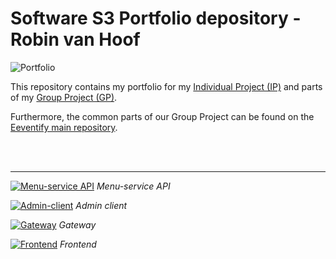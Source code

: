 # Software S3 Portfolio depository - <br> Robin van Hoof

![Portfolio](https://i.ytimg.com/vi/TwYKwaEjJd4/maxresdefault.jpg)

This repository contains my portfolio for my [Individual Project (IP)](https://github.com/FHICT-Ordio/general/tree/main/Portfolio/IP) and parts of my [Group Project (GP)](https://github.com/FHICT-Ordio/general/tree/main/Portfolio/IP). 

Furthermore, the common parts of our Group Project can be found on the [Eeventify main repository](https://github.com/Eeventify/main/tree/main/Documentation).

<br><br><hr>
[![Menu-service API](https://github.com/FHICT-Ordio/menu-service/actions/workflows/Main.yml/badge.svg?branch=main)](https://github.com/FHICT-Ordio/menu-service/actions/workflows/Main.yml) *Menu-service API*

[![Admin-client](https://github.com/FHICT-Ordio/admin-client/actions/workflows/Main.yml/badge.svg?branch=main)](https://github.com/FHICT-Ordio/admin-client/actions/workflows/Main.yml) *Admin client*

[![Gateway](https://github.com/FHICT-Ordio/api-gateway/actions/workflows/Main.yml/badge.svg?branch=main)](https://github.com/FHICT-Ordio/api-gateway/actions/workflows/Main.yml) *Gateway*

[![Frontend](https://github.com/FHICT-Ordio/ordio-frontend-poc/actions/workflows/Main.yml/badge.svg?branch=main)](https://github.com/FHICT-Ordio/ordio-frontend-poc/actions/workflows/Main.yml) *Frontend*

